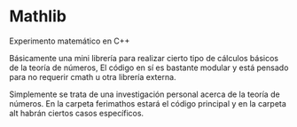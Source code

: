 # Mathlib
Experimento matemático en C++

Básicamente una mini librería para realizar cierto tipo de cálculos básicos de la teoría de números,
El código en sí es bastante modular y está pensado para no requerir cmath u otra librería externa.

Simplemente se trata de una investigación personal acerca de la teoría de números. 
En la carpeta ferimathos estará el código principal y en la carpeta alt habrán ciertos casos específicos.
